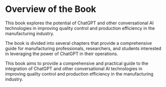Overview of the Book
==================================

This book explores the potential of ChatGPT and other conversational AI technologies in improving quality control and production efficiency in the manufacturing industry.

The book is divided into several chapters that provide a comprehensive guide for manufacturing professionals, researchers, and students interested in leveraging the power of ChatGPT in their operations.

This book aims to provide a comprehensive and practical guide to the integration of ChatGPT and other conversational AI technologies in improving quality control and production efficiency in the manufacturing industry.
